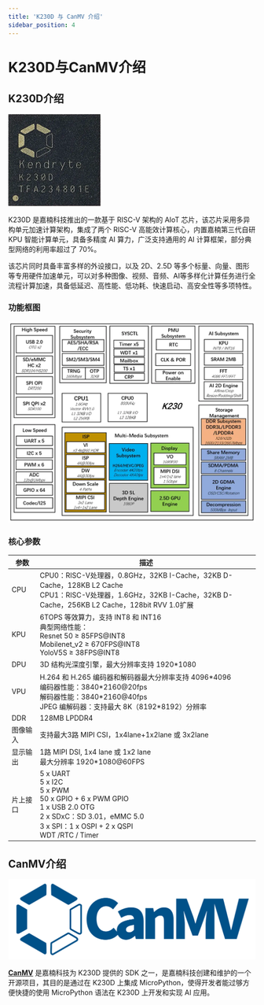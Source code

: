```yaml
---
title: 'K230D 与 CanMV 介绍'
sidebar_position: 4
---
```


# K230D与CanMV介绍

## K230D介绍

![k230d](./img/k230d.png)

K230D 是嘉楠科技推出的一款基于 RISC-V 架构的 AIoT 芯片，该芯片采用多异构单元加速计算架构，集成了两个 RISC-V 高能效计算核心，内置嘉楠第三代自研 KPU 智能计算单元，具备多精度 AI 算力，广泛支持通用的 AI 计算框架，部分典型网络的利用率超过了 70%。

该芯片同时具备丰富多样的外设接口，以及 2D、2.5D 等多个标量、向量、图形等专用硬件加速单元，可以对多种图像、视频、音频、AI等多样化计算任务进行全流程计算加速，具备低延迟、高性能、低功耗、快速启动、高安全性等多项特性。

### 功能框图

![k230 design](./img/k230-design.png)

### 核心参数

| 参数     | 描述                                                         |
| -------- | ------------------------------------------------------------ |
| CPU      | CPU0：RISC-V处理器，0.8GHz，32KB I-Cache，32KB D-Cache，128KB L2 Cache<br />CPU1：RISC-V处理器，1.6GHz，32KB I-Cache，32KB D-Cache，256KB L2 Cache，128bit RVV 1.0扩展 |
| KPU      | 6TOPS 等效算力，支持 INT8 和 INT16<br />典型网络性能：<br />Resnet 50 ≥ 85FPS@INT8<br />Mobilenet_v2 ≥ 670FPS@INT8<br />YoloV5S ≥ 38FPS@INT8 |
| DPU      | 3D 结构光深度引擎，最大分辨率支持 1920\*1080                 |
| VPU      | H.264 和 H.265 编码器和解码器最大分辨率支持 4096\*4096<br />编码器性能：3840\*2160@20fps<br />解码器性能：3840\*2160@40fps<br />JPEG 编解码器：支持最大 8K（8192\*8192）分辨率 |
| DDR      | 128MB LPDDR4                                                 |
| 图像输入 | 支持最大3路 MIPI CSI，1x4lane+1x2lane 或 3x2lane             |
| 显示输出 | 1路 MIPI DSI, 1x4 lane 或 1x2 lane<br />最大分辨率 1920\*1080@60FPS |
| 片上接口 | 5 x UART<br />5 x I2C<br />5 x PWM<br />50 x GPIO + 6 x PWM GPIO<br />1 x USB 2.0 OTG<br />2 x SDxC：SD 3.01，eMMC 5.0<br />3 x SPI：1 x OSPI + 2 x QSPI<br />WDT /RTC / Timer |

## CanMV介绍

![canmv logo](./img/canmv-logo.png)

[**CanMV**](https://github.com/kendryte/canmv_k230) 是嘉楠科技为 K230D 提供的 SDK 之一，是嘉楠科技创建和维护的一个开源项目，其目的是通过在 K230D 上集成 MicroPython，使得开发者能过够方便快捷的使用 MicroPython 语法在 K230D 上开发和实现 AI 应用。